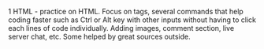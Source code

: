 1 HTML - practice on HTML. 
Focus on tags, several commands that help coding faster such as Ctrl or Alt key with other inputs without having to click each lines of code individually.
Adding images, comment section, live server chat, etc. Some helped by great sources outside.

